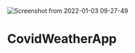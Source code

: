 ![Screenshot from 2022-01-03 09-27-49](https://user-images.githubusercontent.com/48977195/147948830-ba623b73-e56a-4477-b90b-d5fd9a26422c.png)

# CovidWeatherApp
